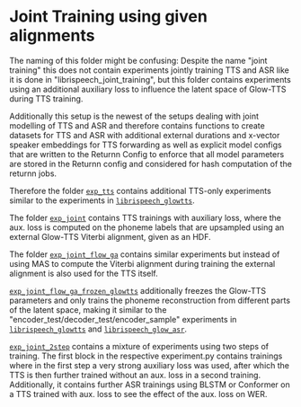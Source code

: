 # Joint Training using given alignments

The naming of this folder might be confusing: Despite the name "joint training" this does not contain experiments jointly training TTS and ASR like it is done in "librispeech_joint_training", but this folder contains experiments using an additional auxiliary loss to influence the latent space of Glow-TTS during TTS training. 

Additionally this setup is the newest of the setups dealing with joint modelling of TTS and ASR and therefore contains functions to create datasets for TTS and ASR with additional external durations and x-vector speaker embeddings for TTS forwarding as well as explicit model configs that are written to the Returnn Config to enforce that all model parameters are stored in the Returnn config and considered for hash computation of the returnn jobs. 

Therefore the folder [`exp_tts`](./exp_tts/) contains additional TTS-only experiments similar to the experiments in [`librispeech_glowtts`](../librispeech_glowtts/). 

The folder [`exp_joint`](./exp_joint/) contains TTS trainings with auxiliary loss, where the aux. loss is computed on the phoneme labels that are upsampled using an external  Glow-TTS Viterbi alignment, given as an HDF. 

The folder [`exp_joint_flow_ga`](./exp_joint_flow_ga/) contains similar experiments but instead of using MAS to compute the Viterbi alignment during training the external alignment is also used for the TTS itself. 

[`exp_joint_flow_ga_frozen_glowtts`](./exp_joint_flow_ga_frozen_glowtts/) additionally freezes the Glow-TTS parameters and only trains the phoneme reconstruction from different parts of the latent space, making it similar to the "encoder_test/decoder_test/encoder_sample" experiments in [`librispeech_glowtts`](../librispeech_glowtts/) and [`librispeech_glow_asr`](../librispeech_glow_asr/). 

[`exp_joint_2step`](./exp_joint_2step/) contains a mixture of experiments using two steps of training. The first block in the respective experiment.py contains trainings where in the first step a very strong auxiliary loss was used, after which the TTS is then further trained without an aux. loss in a second training. Additionally, it contains further ASR trainings using BLSTM or Conformer on a TTS trained with aux. loss to see the effect of the aux. loss on WER. 
